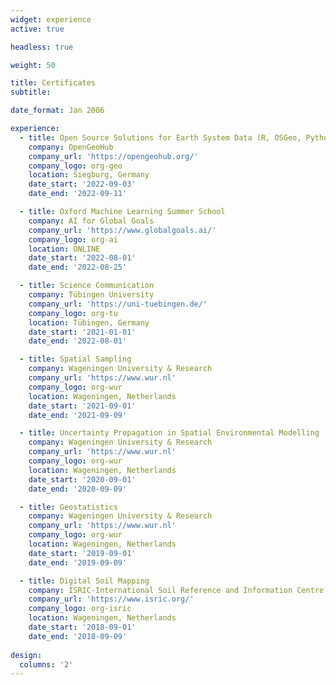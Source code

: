 ```yaml
---
widget: experience
active: true

headless: true

weight: 50

title: Certificates
subtitle:

date_format: Jan 2006

experience:
  - title: Open Source Solutions for Earth System Data (R, OSGeo, Python)
    company: OpenGeoHub
    company_url: 'https://opengeohub.org/'
    company_logo: org-geo
    location: Siegburg, Germany
    date_start: '2022-09-03'
    date_end: '2022-09-11'

  - title: Oxford Machine Learning Summer School
    company: AI for Global Goals
    company_url: 'https://www.globalgoals.ai/'
    company_logo: org-ai
    location: ONLINE
    date_start: '2022-08-01'
    date_end: '2022-08-25'

  - title: Science Communication
    company: Tübingen University
    company_url: 'https://uni-tuebingen.de/'
    company_logo: org-tu
    location: Tübingen, Germany
    date_start: '2021-01-01'
    date_end: '2022-08-01'

  - title: Spatial Sampling
    company: Wageningen University & Research
    company_url: 'https://www.wur.nl'
    company_logo: org-wur
    location: Wageningen, Netherlands
    date_start: '2021-09-01'
    date_end: '2021-09-09'

  - title: Uncertainty Propagation in Spatial Environmental Modelling
    company: Wageningen University & Research
    company_url: 'https://www.wur.nl'
    company_logo: org-wur
    location: Wageningen, Netherlands
    date_start: '2020-09-01'
    date_end: '2020-09-09'

  - title: Geostatistics
    company: Wageningen University & Research
    company_url: 'https://www.wur.nl'
    company_logo: org-wur
    location: Wageningen, Netherlands
    date_start: '2019-09-01'
    date_end: '2019-09-09'

  - title: Digital Soil Mapping
    company: ISRIC-International Soil Reference and Information Centre
    company_url: 'https://www.isric.org/'
    company_logo: org-isric
    location: Wageningen, Netherlands
    date_start: '2018-09-01'
    date_end: '2018-09-09'    
    
design:
  columns: '2'
---
```


